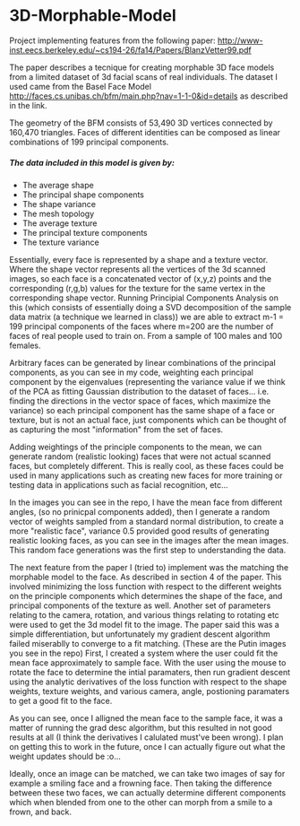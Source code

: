 # 3D-Morphable-Model
Project implementing features from the following paper: http://www-inst.eecs.berkeley.edu/~cs194-26/fa14/Papers/BlanzVetter99.pdf

The paper describes a tecnique for creating morphable 3D face models from a limited dataset of 3d facial scans of real individuals. The dataset I used came from the Basel Face Model http://faces.cs.unibas.ch/bfm/main.php?nav=1-1-0&id=details as described in the link.

The geometry of the BFM consists of 53,490 3D vertices connected by 160,470 triangles. Faces of different identities can be composed as linear combinations of 199 principal components. 

##### The data included in this model is given by:
* The average shape
* The principal shape components
* The shape variance
* The mesh topology
* The average texture
* The principal texture components
* The texture variance

Essentially, every face is represented by a shape and a texture vector. Where the shape vector represents all the vertices of the 3d scanned images, so each face is a concatenated vector of (x,y,z) points and the corresponding (r,g,b) values for the texture for the same vertex in the corresponding shape vector. Running Principial Components Analysis on this (which consists of essentially doing a SVD decomposition of the sample data matrix (a technique we learned in class)) we are able to extract m-1 = 199 principal components of the faces where m=200 are the number of faces of real people used to train on. From a sample of 100 males and 100 females.

Arbitrary faces can be generated by linear combinations of the principal components, as you can see in my code, weighting each principal component by the eigenvalues (representing the variance value if we think of the PCA as fitting Gaussian distribution to the dataset of faces... i.e. finding the directions in the vector space of faces, which maximize the variance) so each principal component has the same shape of a face or texture, but is not an actual face, just components which can be thought of as capturing the most "information" from the set of faces.

Adding weightings of the principle components to the mean, we can generate random (realistic looking) faces that were not actual scanned faces, but completely different. This is really cool, as these faces could be used in many applications such as creating new faces for more training or testing data in applications such as facial recognition, etc...

In the images you can see in the repo, I have the mean face from different angles, (so no prinicpal components added), then I generate a random vector of weights sampled from a standard normal distribution, to create a more "realistic face", variance 0.5 provided good results of generating realistic looking faces, as you can see in the images after the mean images. This random face generations was the first step to understanding the data.

The next feature from the paper I (tried to) implement was the matching the morphable model to the face. As described in section 4 of the paper. This involved minimizing the loss function with respect to the different weights on the principle components which determines the shape of the face, and principal components of the texture as well. Another set of parameters relating to the camera, rotation, and various things relating to rotating etc were used to get the 3d model fit to the image. The paper said this was a simple differentiation, but unfortunately my gradient descent algorithm failed miserablly to converge to a fit matching. (These are the Putin images you see in the repo) First, I created a system where the user could fit the mean face approximately to sample face. With the user using the mouse to rotate the face to determine the intial paramaters, then run gradient descent using the analytic derivatives of the loss function with respect to the shape weights, texture weights, and various camera, angle, postioning paramaters to get a good fit to the face.

As you can see, once I alligned the mean face to the sample face, it was a matter of running the grad desc algorithm, but this resulted in not good results at all (I think the derivatives I calulated must've been wrong). I plan on getting this to work in the future, once I can actually figure out what the weight updates should be :o...

Ideally, once an image can be matched, we can take two images of say for example a smiling face and a frowning face. Then taking the difference between these two faces, we can actually determine different components which when blended from one to the other can morph from a smile to a frown, and back.
